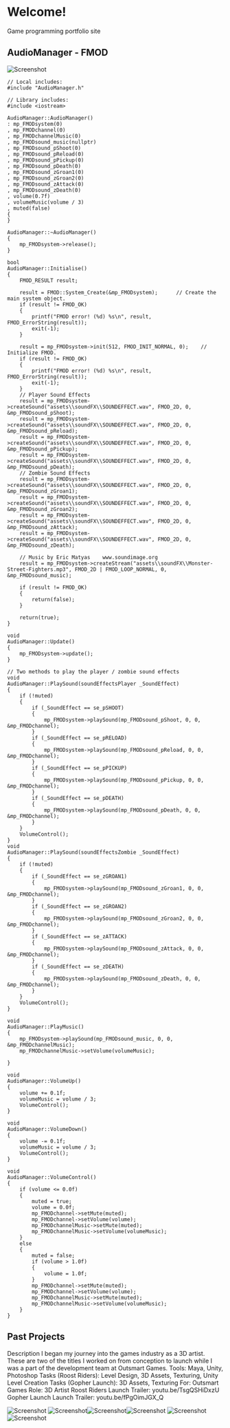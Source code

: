 # Welcome!

Game programming portfolio site

## AudioManager - FMOD

![Screenshot](img/AudioManagerScreenCap.png)

```
// Local includes:
#include "AudioManager.h"

// Library includes:
#include <iostream>

AudioManager::AudioManager()
: mp_FMODsystem(0)
, mp_FMODchannel(0)
, mp_FMODchannelMusic(0)
, mp_FMODsound_music(nullptr)
, mp_FMODsound_pShoot(0)
, mp_FMODsound_pReload(0)
, mp_FMODsound_pPickup(0)
, mp_FMODsound_pDeath(0)
, mp_FMODsound_zGroan1(0)
, mp_FMODsound_zGroan2(0)
, mp_FMODsound_zAttack(0)
, mp_FMODsound_zDeath(0)
, volume(0.7f)
, volumeMusic(volume / 3)
, muted(false)
{
}

AudioManager::~AudioManager()
{
	mp_FMODsystem->release();
}

bool
AudioManager::Initialise()
{
	FMOD_RESULT result;

	result = FMOD::System_Create(&mp_FMODsystem);      // Create the main system object.
	if (result != FMOD_OK)
	{
		printf("FMOD error! (%d) %s\n", result, FMOD_ErrorString(result));
		exit(-1);
	}

	result = mp_FMODsystem->init(512, FMOD_INIT_NORMAL, 0);    // Initialize FMOD.
	if (result != FMOD_OK)
	{
		printf("FMOD error! (%d) %s\n", result, FMOD_ErrorString(result));
		exit(-1);
	}
	// Player Sound Effects
	result = mp_FMODsystem->createSound("assets\\soundFX\\SOUNDEFFECT.wav", FMOD_2D, 0, &mp_FMODsound_pShoot);
	result = mp_FMODsystem->createSound("assets\\soundFX\\SOUNDEFFECT.wav", FMOD_2D, 0, &mp_FMODsound_pReload);
	result = mp_FMODsystem->createSound("assets\\soundFX\\SOUNDEFFECT.wav", FMOD_2D, 0, &mp_FMODsound_pPickup);
	result = mp_FMODsystem->createSound("assets\\soundFX\\SOUNDEFFECT.wav", FMOD_2D, 0, &mp_FMODsound_pDeath);
	// Zombie Sound Effects
	result = mp_FMODsystem->createSound("assets\\soundFX\\SOUNDEFFECT.wav", FMOD_2D, 0, &mp_FMODsound_zGroan1);
	result = mp_FMODsystem->createSound("assets\\soundFX\\SOUNDEFFECT.wav", FMOD_2D, 0, &mp_FMODsound_zGroan2);
	result = mp_FMODsystem->createSound("assets\\soundFX\\SOUNDEFFECT.wav", FMOD_2D, 0, &mp_FMODsound_zAttack);
	result = mp_FMODsystem->createSound("assets\\soundFX\\SOUNDEFFECT.wav", FMOD_2D, 0, &mp_FMODsound_zDeath);

	// Music by Eric Matyas    www.soundimage.org
	result = mp_FMODsystem->createStream("assets\\soundFX\\Monster-Street-Fighters.mp3", FMOD_2D | FMOD_LOOP_NORMAL, 0, &mp_FMODsound_music);

	if (result != FMOD_OK)
	{
		return(false);
	}

	return(true);
}

void
AudioManager::Update()
{
	mp_FMODsystem->update();
}

// Two methods to play the player / zombie sound effects
void
AudioManager::PlaySound(soundEffectsPlayer _SoundEffect)
{
	if (!muted)
	{
		if (_SoundEffect == se_pSHOOT)
		{
			mp_FMODsystem->playSound(mp_FMODsound_pShoot, 0, 0, &mp_FMODchannel);
		}
		if (_SoundEffect == se_pRELOAD)
		{
			mp_FMODsystem->playSound(mp_FMODsound_pReload, 0, 0, &mp_FMODchannel);
		}
		if (_SoundEffect == se_pPICKUP)
		{
			mp_FMODsystem->playSound(mp_FMODsound_pPickup, 0, 0, &mp_FMODchannel);
		}
		if (_SoundEffect == se_pDEATH)
		{
			mp_FMODsystem->playSound(mp_FMODsound_pDeath, 0, 0, &mp_FMODchannel);
		}
	}
	VolumeControl();
}
void
AudioManager::PlaySound(soundEffectsZombie _SoundEffect)
{
	if (!muted)
	{
		if (_SoundEffect == se_zGROAN1)
		{
			mp_FMODsystem->playSound(mp_FMODsound_zGroan1, 0, 0, &mp_FMODchannel);
		}
		if (_SoundEffect == se_zGROAN2)
		{
			mp_FMODsystem->playSound(mp_FMODsound_zGroan2, 0, 0, &mp_FMODchannel);
		}
		if (_SoundEffect == se_zATTACK)
		{
			mp_FMODsystem->playSound(mp_FMODsound_zAttack, 0, 0, &mp_FMODchannel);
		}
		if (_SoundEffect == se_zDEATH)
		{
			mp_FMODsystem->playSound(mp_FMODsound_zDeath, 0, 0, &mp_FMODchannel);
		}
	}
	VolumeControl();
}

void
AudioManager::PlayMusic()
{
	mp_FMODsystem->playSound(mp_FMODsound_music, 0, 0, &mp_FMODchannelMusic);
	mp_FMODchannelMusic->setVolume(volumeMusic);

}

void
AudioManager::VolumeUp()
{
	volume += 0.1f;
	volumeMusic = volume / 3;
	VolumeControl();
}

void
AudioManager::VolumeDown()
{
	volume -= 0.1f;
	volumeMusic = volume / 3;
	VolumeControl();
}

void
AudioManager::VolumeControl()
{
	if (volume <= 0.0f)
	{
		muted = true;
		volume = 0.0f;
		mp_FMODchannel->setMute(muted);
		mp_FMODchannel->setVolume(volume);
		mp_FMODchannelMusic->setMute(muted);
		mp_FMODchannelMusic->setVolume(volumeMusic);
	}
	else
	{
		muted = false;
		if (volume > 1.0f)
		{
			volume = 1.0f;
		}
		mp_FMODchannel->setMute(muted);
		mp_FMODchannel->setVolume(volume);
		mp_FMODchannelMusic->setMute(muted);
		mp_FMODchannelMusic->setVolume(volumeMusic);
	}
}
```

## Past Projects

Description	
I began my journey into the games industry as a 3D artist. These are two of the titles I worked on from conception to launch while I was a part of the development team at Outsmart Games.
Tools:
Maya, Unity, Photoshop
Tasks (Roost Riders):
Level Design, 3D Assets, Texturing, Unity Level Creation
Tasks (Gopher Launch):
3D Assets, Texturing
For:
Outsmart Games
Role:
3D Artist
Roost Riders Launch Trailer:
youtu.be/TsgQSHiDxzU
Gopher Launch Launch Trailer:
youtu.be/fPgOimJGX_Q

![Screenshot](img/RoostRidersTitle.jpg)
![Screenshot](img/RoostRiders_01.jpg)![Screenshot](img/RoostRiders_02.jpg)![Screenshot](img/RoostRiders_03.jpg)
![Screenshot](img/RoostRiders_04.png)![Screenshot](img/RoostRiders_05.png)
